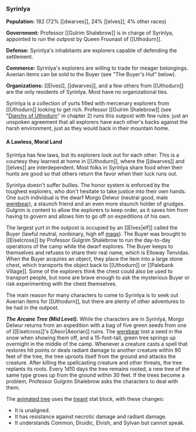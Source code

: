 ### Syrinlya

**Population:** 182 (72% [[dwarves]], 24% [[elves]], 4% other races)

**Government:** Professor [[Gulrim Shalebrow]] is in charge of Syrinlya, appointed to run the outpost by Queen Fruunast of [[Uthodurn]].

**Defense:** Syrinlya's inhabitants are explorers capable of defending the settlement.

**Commerce:** Syrinlya's explorers are willing to trade for meager belongings. Aoerian items can be sold to the Buyer (see "The Buyer's Hut" below).

**Organizations:** [[Elves]], [[dwarves]], and a few others from [[Uthodurn]] are the only residents of Syrinlya. Most have no organizational ties.

Syrinlya is a collection of yurts filled with mercenary explorers from [[Uthodurn]] looking to get rich. Professor [[Gulrim Shalebrow]] (see "[Diarchy of Uthodurn](https://www.dndbeyond.com/sources/egtw/factions-and-societies#DiarchyofUthodurn "[[Diarchy of Uthodurn]]")" in chapter 2) runs this outpost with few rules: just an unspoken agreement that all explorers have each other's backs against the harsh environment, just as they would back in their mountain home.

#### A Lawless, Moral Land

Syrinlya has few laws, but its explorers look out for each other. This is a courtesy they learned at home in [[Uthodurn]], where the [[dwarves]] and [[elves]] are interdependent. Most folks in Syrinlya share food when their hunts are good so that others return the favor when their luck runs out.

Syrinlya doesn't suffer bullies. The honor system is enforced by the toughest explorers, who don't hesitate to take justice into their own hands. One such individual is the dwarf Morgo Delwur (neutral good, male [werebear](https://www.dndbeyond.com/monsters/werebear)), a staunch friend and an even more staunch holder of grudges. Gulgrim is content to allow the explorers to keep order, as it saves him from having to govern and allows him to go off on expeditions of his own.

The largest yurt in the outpost is occupied by an [[Elves|elf]] called the Buyer (lawful neutral, nonbinary, high elf [mage](https://www.dndbeyond.com/monsters/mage)). The Buyer was brought to [[Eiselcross]] by Professor Gulgrim Shalebrow to run the day-to-day operations of the camp while the dwarf explores. The Buyer keeps to themselves and refuses to share their real name, which is Elloway Tenvidas. When the Buyer acquires an object, they place the item into a large stone chest, which transports the object back to [[Uthodurn]] or [[Palebank Village]]. Some of the explorers think the chest could also be used to transport people, but none are brave enough to ask the mysterious Buyer or risk experimenting with the chest themselves.

The main reason for many characters to come to Syrinlya is to seek out Aoerian items for [[Uthodurn]], but there are plenty of other adventures to be had in the outpost.

_**The Arcane Tree (Mid Level).**_ While the characters are in Syrinlya, Morgo Delwur returns from an expedition with a bag of five green seeds from one of [[Eiselcross]]'s [[Aeor|Aeorian]] ruins. The [werebear](https://www.dndbeyond.com/monsters/werebear) lost a seed in the snow when showing them off, and a 15-foot-tall, green tree springs up overnight in the middle of the camp. Whenever a creature casts a spell that restores hit points or deals radiant damage to another creature within 90 feet of the tree, the tree uproots itself from the ground and attacks the creature. After killing the spellcasting creature and other threats, the tree replants its roots. Every 1d10 days the tree remains rooted, a new tree of the same type grows up from the ground within 30 feet. If the trees become a problem, Professor Gulgrim Shalebrow asks the characters to deal with them.

The [animated tree](https://www.dndbeyond.com/monsters/animated-tree) uses the [treant](https://www.dndbeyond.com/monsters/treant) stat block, with these changes:

-   It is unaligned.
-   It has resistance against necrotic damage and radiant damage.
-   It understands Common, Druidic, Elvish, and Sylvan but cannot speak.
